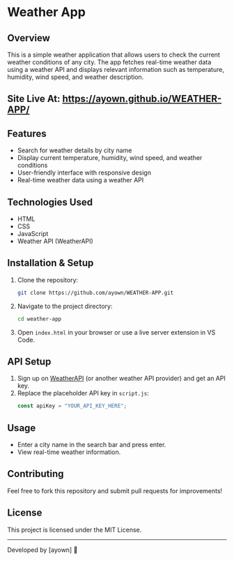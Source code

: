 # Weather App

## Overview
This is a simple weather application that allows users to check the current weather conditions of any city. The app fetches real-time weather data using a weather API and displays relevant information such as temperature, humidity, wind speed, and weather description.

## Site Live At: https://ayown.github.io/WEATHER-APP/


## Features
- Search for weather details by city name
- Display current temperature, humidity, wind speed, and weather conditions
- User-friendly interface with responsive design
- Real-time weather data using a weather API

## Technologies Used
- HTML
- CSS
- JavaScript
- Weather API (WeatherAPI)

## Installation & Setup
1. Clone the repository:
   ```sh
   git clone https://github.com/ayown/WEATHER-APP.git
   ```
2. Navigate to the project directory:
   ```sh
   cd weather-app
   ```
3. Open `index.html` in your browser or use a live server extension in VS Code.

## API Setup
1. Sign up on [WeatherAPI](https://www.weatherapi.com/) (or another weather API provider) and get an API key.
2. Replace the placeholder API key in `script.js`:
   ```js
   const apiKey = "YOUR_API_KEY_HERE";
   ```

## Usage
- Enter a city name in the search bar and press enter.
- View real-time weather information.

## Contributing
Feel free to fork this repository and submit pull requests for improvements!

## License
This project is licensed under the MIT License.

---
Developed by [ayown] 🚀

